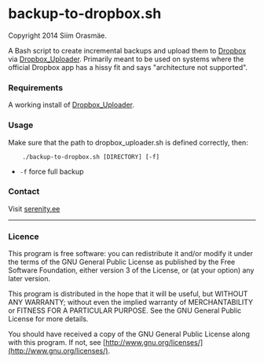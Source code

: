 # backup-to-dropbox.sh

Copyright 2014 Siim Orasmäe.

A Bash script to create incremental backups and upload them to [Dropbox](http://www.dropbox.com/) via [Dropbox_Uploader](https://github.com/andreafabrizi/Dropbox-Uploader). Primarily meant to be used on systems where the official Dropbox app has a hissy fit and says "architecture not supported".

### Requirements

A working install of [Dropbox_Uploader](https://github.com/andreafabrizi/Dropbox-Uploader).

### Usage

Make sure that the path to dropbox_uploader.sh is defined correctly, then:

```
	./backup-to-dropbox.sh [DIRECTORY] [-f]
```

* `-f`	force full backup

### Contact

Visit [serenity.ee](http://www.serenity.ee)

---

### Licence

This program is free software: you can redistribute it and/or modify it under the terms of the GNU General Public License as published by the Free Software Foundation, either version 3 of the License, or (at your option) any later version.

This program is distributed in the hope that it will be useful, but WITHOUT ANY WARRANTY; without even the implied warranty of MERCHANTABILITY or FITNESS FOR A PARTICULAR PURPOSE.  See the GNU General Public License for more details.

You should have received a copy of the GNU General Public License along with this program.  If not, see [http://www.gnu.org/licenses/](http://www.gnu.org/licenses/).

